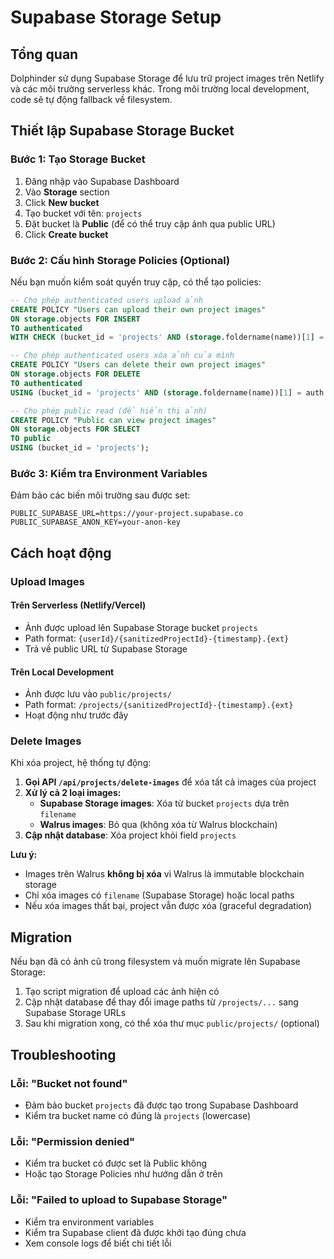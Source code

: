# Supabase Storage Setup

## Tổng quan

Dolphinder sử dụng Supabase Storage để lưu trữ project images trên Netlify và các môi trường serverless khác. Trong môi trường local development, code sẽ tự động fallback về filesystem.

## Thiết lập Supabase Storage Bucket

### Bước 1: Tạo Storage Bucket

1. Đăng nhập vào Supabase Dashboard
2. Vào **Storage** section
3. Click **New bucket**
4. Tạo bucket với tên: `projects`
5. Đặt bucket là **Public** (để có thể truy cập ảnh qua public URL)
6. Click **Create bucket**

### Bước 2: Cấu hình Storage Policies (Optional)

Nếu bạn muốn kiểm soát quyền truy cập, có thể tạo policies:

```sql
-- Cho phép authenticated users upload ảnh
CREATE POLICY "Users can upload their own project images"
ON storage.objects FOR INSERT
TO authenticated
WITH CHECK (bucket_id = 'projects' AND (storage.foldername(name))[1] = auth.uid()::text);

-- Cho phép authenticated users xóa ảnh của mình
CREATE POLICY "Users can delete their own project images"
ON storage.objects FOR DELETE
TO authenticated
USING (bucket_id = 'projects' AND (storage.foldername(name))[1] = auth.uid()::text);

-- Cho phép public read (để hiển thị ảnh)
CREATE POLICY "Public can view project images"
ON storage.objects FOR SELECT
TO public
USING (bucket_id = 'projects');
```

### Bước 3: Kiểm tra Environment Variables

Đảm bảo các biến môi trường sau được set:

```env
PUBLIC_SUPABASE_URL=https://your-project.supabase.co
PUBLIC_SUPABASE_ANON_KEY=your-anon-key
```

## Cách hoạt động

### Upload Images

#### Trên Serverless (Netlify/Vercel)

- Ảnh được upload lên Supabase Storage bucket `projects`
- Path format: `{userId}/{sanitizedProjectId}-{timestamp}.{ext}`
- Trả về public URL từ Supabase Storage

#### Trên Local Development

- Ảnh được lưu vào `public/projects/`
- Path format: `/projects/{sanitizedProjectId}-{timestamp}.{ext}`
- Hoạt động như trước đây

### Delete Images

Khi xóa project, hệ thống tự động:

1. **Gọi API `/api/projects/delete-images`** để xóa tất cả images của project
2. **Xử lý cả 2 loại images:**
   - **Supabase Storage images**: Xóa từ bucket `projects` dựa trên `filename`
   - **Walrus images**: Bỏ qua (không xóa từ Walrus blockchain)
3. **Cập nhật database**: Xóa project khỏi field `projects`

**Lưu ý:**
- Images trên Walrus **không bị xóa** vì Walrus là immutable blockchain storage
- Chỉ xóa images có `filename` (Supabase Storage) hoặc local paths
- Nếu xóa images thất bại, project vẫn được xóa (graceful degradation)

## Migration

Nếu bạn đã có ảnh cũ trong filesystem và muốn migrate lên Supabase Storage:

1. Tạo script migration để upload các ảnh hiện có
2. Cập nhật database để thay đổi image paths từ `/projects/...` sang Supabase Storage URLs
3. Sau khi migration xong, có thể xóa thư mục `public/projects/` (optional)

## Troubleshooting

### Lỗi: "Bucket not found"

- Đảm bảo bucket `projects` đã được tạo trong Supabase Dashboard
- Kiểm tra bucket name có đúng là `projects` (lowercase)

### Lỗi: "Permission denied"

- Kiểm tra bucket có được set là Public không
- Hoặc tạo Storage Policies như hướng dẫn ở trên

### Lỗi: "Failed to upload to Supabase Storage"

- Kiểm tra environment variables
- Kiểm tra Supabase client đã được khởi tạo đúng chưa
- Xem console logs để biết chi tiết lỗi
